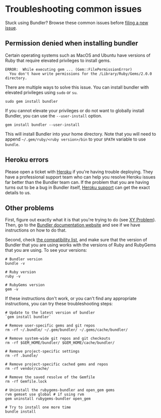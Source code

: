 # Troubleshooting common issues

Stuck using Bundler? Browse these common issues before [filing a new issue](contributing/ISSUES.md).

## Permission denied when installing bundler

Certain operating systems such as MacOS and Ubuntu have versions of Ruby that require elevated privileges to install gems.

    ERROR:  While executing gem ... (Gem::FilePermissionError)
      You don't have write permissions for the /Library/Ruby/Gems/2.0.0 directory.

There are multiple ways to solve this issue. You can install bundler with elevated privileges using `sudo` or `su`.

    sudo gem install bundler

If you cannot elevate your privileges or do not want to globally install Bundler, you can use the `--user-install` option.

    gem install bundler --user-install

This will install Bundler into your home directory. Note that you will need to append `~/.gem/ruby/<ruby version>/bin` to your `$PATH` variable to use `bundle`.

## Heroku errors

Please open a ticket with [Heroku](https://www.heroku.com) if you're having trouble deploying. They have a professional support team who can help you resolve Heroku issues far better than the Bundler team can. If the problem that you are having turns out to be a bug in Bundler itself, [Heroku support](https://www.heroku.com/support) can get the exact details to us.

## Other problems

First, figure out exactly what it is that you're trying to do (see [XY Problem](http://xyproblem.info/)). Then, go to the [Bundler documentation website](http://bundler.io) and see if we have instructions on how to do that.

Second, check [the compatibility
list](http://bundler.io/compatibility.html), and make sure that the version of Bundler that you are using works with the versions of Ruby and RubyGems that you are using. To see your versions:

    # Bundler version
    bundle -v

    # Ruby version
    ruby -v

    # RubyGems version
    gem -v

If these instructions don't work, or you can't find any appropriate instructions, you can try these troubleshooting steps:

    # Update to the latest version of bundler
    `gem install bundler`

    # Remove user-specific gems and git repos
    rm -rf ~/.bundle/ ~/.gem/bundler/ ~/.gems/cache/bundler/

    # Remove system-wide git repos and git checkouts
    rm -rf $GEM_HOME/bundler/ $GEM_HOME/cache/bundler/

    # Remove project-specific settings
    rm -rf .bundle/

    # Remove project-specific cached gems and repos
    rm -rf vendor/cache/

    # Remove the saved resolve of the Gemfile
    rm -rf Gemfile.lock

    # Uninstall the rubygems-bundler and open_gem gems
    rvm gemset use global # if using rvm
    gem uninstall rubygems-bundler open_gem

    # Try to install one more time
    bundle install
